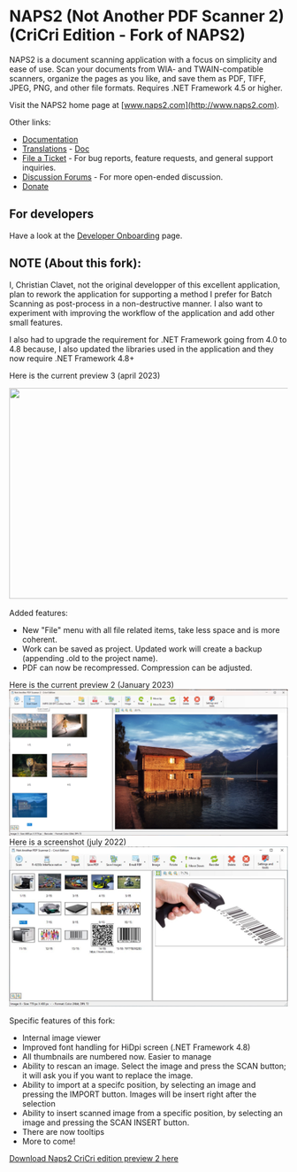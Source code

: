 # NAPS2 (Not Another PDF Scanner 2) (CriCri Edition - Fork of NAPS2)

NAPS2 is a document scanning application with a focus on simplicity and ease of use. Scan your documents from WIA- and TWAIN-compatible scanners, organize the pages as you like, and save them as PDF, TIFF, JPEG, PNG, and other file formats. Requires .NET Framework 4.5 or higher.

Visit the NAPS2 home page at [www.naps2.com](http://www.naps2.com).

Other links:
- [Documentation](http://www.naps2.com/support.html)
- [Translations](http://translate.naps2.com/) - [Doc](http://www.naps2.com/doc-translations.html)
- [File a Ticket](https://sourceforge.net/p/naps2/tickets/) - For bug reports, feature requests, and general support inquiries.
- [Discussion Forums](https://sourceforge.net/p/naps2/discussion/general/) - For more open-ended discussion.
- [Donate](https://www.paypal.com/cgi-bin/webscr?cmd=_s-xclick&hosted_button_id=M77MFAP2ZV9RG)

## For developers
Have a look at the [Developer Onboarding](https://www.naps2.com/doc-dev-onboarding.html) page.

## NOTE (About this fork): 
I, Christian Clavet, not the original developper of this excellent application, plan to rework the application for supporting a method I prefer for Batch Scanning as post-process in a non-destructive manner. I also want to experiment with improving the workflow of the application and add other small features.

I also had to upgrade the requirement for .NET Framework going from 4.0 to 4.8 because, I also updated the libraries used in the application and they now require .NET Framework 4.8+

Here is the current preview 3 (april 2023)

<img src="https://user-images.githubusercontent.com/13395943/232607347-802a030c-b283-4319-9ac1-9e48aa1bc773.jpg" width="679" height="381">

Added features:
- New "File" menu with all file related items, take less space and is more coherent.
- Work can be saved as project. Updated work will create a backup (appending .old to the project name).
- PDF can now be recompressed. Compression can be adjusted.

Here is the current preview 2 (January 2023)
![Alt text](./ScreenPreview2.jpg?raw=true "Title")
Here is a screenshot (july 2022)
![Alt text](./Naps2_Barcode.JPG?raw=true "Title")

Specific features of this fork:
- Internal image viewer
- Improved font handling for HiDpi screen (.NET Framework 4.8)
- All thumbnails are numbered now. Easier to manage
- Ability to rescan an image. Select the image and press the SCAN button; it will ask you if you want to replace the image.
- Ability to import at a specifc position, by selecting an image and pressing the IMPORT button. Images will be insert right after the selection
- Ability to insert scanned image from a specific position, by selecting an image and pressing the SCAN INSERT button.
- There are now tooltips
- More to come!

[Download Naps2 CriCri edition preview 2 here](https://github.com/christianclavet/naps2-cricri-edition/releases/tag/v7.0_Naps_2_CriCri_Edition-Preview.2)
